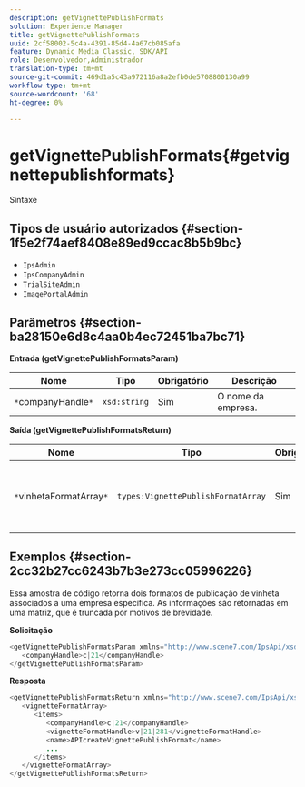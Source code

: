 ```yaml
---
description: getVignettePublishFormats
solution: Experience Manager
title: getVignettePublishFormats
uuid: 2cf58002-5c4a-4391-85d4-4a67cb085afa
feature: Dynamic Media Classic, SDK/API
role: Desenvolvedor,Administrador
translation-type: tm+mt
source-git-commit: 469d1a5c43a972116a8a2efb0de5708800130a99
workflow-type: tm+mt
source-wordcount: '68'
ht-degree: 0%

---
```



# getVignettePublishFormats{#getvignettepublishformats}

Sintaxe

## Tipos de usuário autorizados {#section-1f5e2f74aef8408e89ed9ccac8b5b9bc}

* `IpsAdmin`
* `IpsCompanyAdmin`
* `TrialSiteAdmin`
* `ImagePortalAdmin`

## Parâmetros {#section-ba28150e6d8c4aa0b4ec72451ba7bc71}

**Entrada (getVignettePublishFormatsParam)**

| Nome | Tipo | Obrigatório | Descrição |
|---|---|---|---|
| `*`companyHandle`*` | `xsd:string` | Sim | O nome da empresa. |

**Saída (getVignettePublishFormatsReturn)**

| Nome | Tipo | Obrigatório | Descrição |
|---|---|---|---|
| `*`vinhetaFormatArray`*` | `types:VignettePublishFormatArray` | Sim | Matriz de formatos de publicação de vinheta. |

## Exemplos {#section-2cc32b27cc6243b7b3e273cc05996226}

Essa amostra de código retorna dois formatos de publicação de vinheta associados a uma empresa específica. As informações são retornadas em uma matriz, que é truncada por motivos de brevidade.

**Solicitação**

```java
<getVignettePublishFormatsParam xmlns="http://www.scene7.com/IpsApi/xsd/2008-01-15">
   <companyHandle>c|21</companyHandle>
</getVignettePublishFormatsParam>
```

**Resposta**

```java
<getVignettePublishFormatsReturn xmlns="http://www.scene7.com/IpsApi/xsd/2008-01-15">
   <vignetteFormatArray>
      <items>
         <companyHandle>c|21</companyHandle>
         <vignetteFormatHandle>v|21|281</vignetteFormatHandle>
         <name>APIcreateVignettePublishFormat</name>
         ...
      </items>
   </vignetteFormatArray>
</getVignettePublishFormatsReturn>
```

